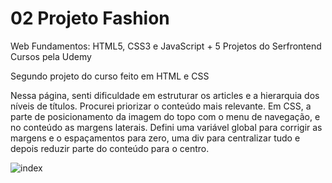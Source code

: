 # 02 Projeto Fashion

Web Fundamentos: HTML5, CSS3 e JavaScript + 5 Projetos do Serfrontend Cursos pela Udemy

Segundo projeto do curso feito em HTML e CSS

Nessa página, senti dificuldade em estruturar os articles e a hierarquia dos níveis de títulos. Procurei priorizar o conteúdo mais relevante. Em CSS, a parte de posicionamento da imagem do topo com o menu de navegação, e no conteúdo as margens laterais. Defini uma variável global para corrigir as margens e o espaçamentos para zero, uma div para centralizar tudo e depois reduzir parte do conteúdo para o centro. 


![index](https://user-images.githubusercontent.com/104173458/180115350-64554618-d82c-4c25-b5b5-57ad3652e1e1.png)

